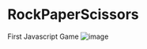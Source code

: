 # RockPaperScissors
First Javascript Game
![image](https://user-images.githubusercontent.com/110210132/210929191-16d55bdc-c06a-4dae-b4f0-c5e037f62a03.png)

